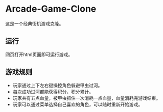 # Arcade-Game-Clone
这是一个经典街机游戏克隆。

## 运行
网页打开html页面即可运行游戏。

## 游戏规则
* 玩家通过上下左右键操控角色躲避甲虫过河。
* 每次成功过河都能获得积分，积分累计。
* 玩家共有五点血量，被甲虫抓住一次消耗一点血量，血量消耗完游戏结束。
* 玩家可以通过菜单选择自己喜欢的角色，可以随时重新开始游戏。
